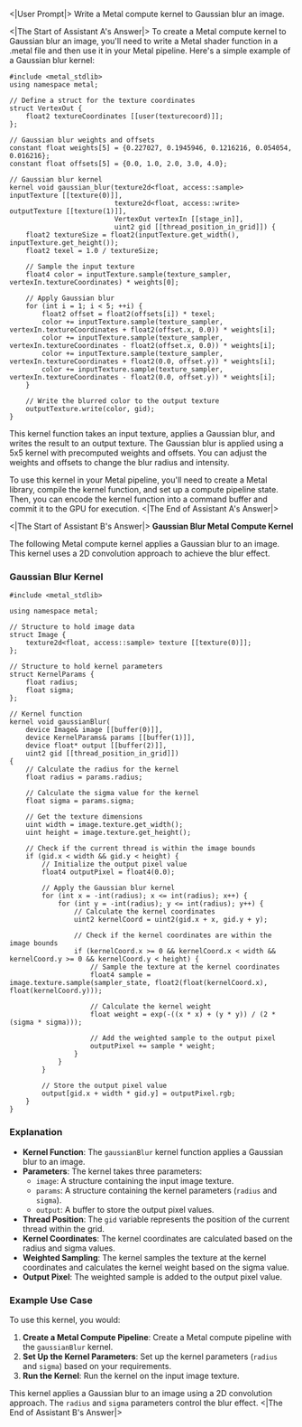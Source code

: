 <|User Prompt|>
Write a Metal compute kernel to Gaussian blur an image.

<|The Start of Assistant A's Answer|>
To create a Metal compute kernel to Gaussian blur an image, you'll need to write a Metal shader function in a .metal file and then use it in your Metal pipeline. Here's a simple example of a Gaussian blur kernel:

```metal
#include <metal_stdlib>
using namespace metal;

// Define a struct for the texture coordinates
struct VertexOut {
    float2 textureCoordinates [[user(texturecoord)]];
};

// Gaussian blur weights and offsets
constant float weights[5] = {0.227027, 0.1945946, 0.1216216, 0.054054, 0.016216};
constant float offsets[5] = {0.0, 1.0, 2.0, 3.0, 4.0};

// Gaussian blur kernel
kernel void gaussian_blur(texture2d<float, access::sample> inputTexture [[texture(0)]],
                          texture2d<float, access::write> outputTexture [[texture(1)]],
                          VertexOut vertexIn [[stage_in]],
                          uint2 gid [[thread_position_in_grid]]) {
    float2 textureSize = float2(inputTexture.get_width(), inputTexture.get_height());
    float2 texel = 1.0 / textureSize;
    
    // Sample the input texture
    float4 color = inputTexture.sample(texture_sampler, vertexIn.textureCoordinates) * weights[0];
    
    // Apply Gaussian blur
    for (int i = 1; i < 5; ++i) {
        float2 offset = float2(offsets[i]) * texel;
        color += inputTexture.sample(texture_sampler, vertexIn.textureCoordinates + float2(offset.x, 0.0)) * weights[i];
        color += inputTexture.sample(texture_sampler, vertexIn.textureCoordinates - float2(offset.x, 0.0)) * weights[i];
        color += inputTexture.sample(texture_sampler, vertexIn.textureCoordinates + float2(0.0, offset.y)) * weights[i];
        color += inputTexture.sample(texture_sampler, vertexIn.textureCoordinates - float2(0.0, offset.y)) * weights[i];
    }
    
    // Write the blurred color to the output texture
    outputTexture.write(color, gid);
}
```

This kernel function takes an input texture, applies a Gaussian blur, and writes the result to an output texture. The Gaussian blur is applied using a 5x5 kernel with precomputed weights and offsets. You can adjust the weights and offsets to change the blur radius and intensity.

To use this kernel in your Metal pipeline, you'll need to create a Metal library, compile the kernel function, and set up a compute pipeline state. Then, you can encode the kernel function into a command buffer and commit it to the GPU for execution.
<|The End of Assistant A's Answer|>

<|The Start of Assistant B's Answer|>
**Gaussian Blur Metal Compute Kernel**

The following Metal compute kernel applies a Gaussian blur to an image. This kernel uses a 2D convolution approach to achieve the blur effect.

### Gaussian Blur Kernel

```metal
#include <metal_stdlib>

using namespace metal;

// Structure to hold image data
struct Image {
    texture2d<float, access::sample> texture [[texture(0)]];
};

// Structure to hold kernel parameters
struct KernelParams {
    float radius;
    float sigma;
};

// Kernel function
kernel void gaussianBlur(
    device Image& image [[buffer(0)]],
    device KernelParams& params [[buffer(1)]],
    device float* output [[buffer(2)]],
    uint2 gid [[thread_position_in_grid]])
{
    // Calculate the radius for the kernel
    float radius = params.radius;
    
    // Calculate the sigma value for the kernel
    float sigma = params.sigma;
    
    // Get the texture dimensions
    uint width = image.texture.get_width();
    uint height = image.texture.get_height();
    
    // Check if the current thread is within the image bounds
    if (gid.x < width && gid.y < height) {
        // Initialize the output pixel value
        float4 outputPixel = float4(0.0);
        
        // Apply the Gaussian blur kernel
        for (int x = -int(radius); x <= int(radius); x++) {
            for (int y = -int(radius); y <= int(radius); y++) {
                // Calculate the kernel coordinates
                uint2 kernelCoord = uint2(gid.x + x, gid.y + y);
                
                // Check if the kernel coordinates are within the image bounds
                if (kernelCoord.x >= 0 && kernelCoord.x < width && kernelCoord.y >= 0 && kernelCoord.y < height) {
                    // Sample the texture at the kernel coordinates
                    float4 sample = image.texture.sample(sampler_state, float2(float(kernelCoord.x), float(kernelCoord.y)));
                    
                    // Calculate the kernel weight
                    float weight = exp(-((x * x) + (y * y)) / (2 * (sigma * sigma)));
                    
                    // Add the weighted sample to the output pixel
                    outputPixel += sample * weight;
                }
            }
        }
        
        // Store the output pixel value
        output[gid.x + width * gid.y] = outputPixel.rgb;
    }
}
```

### Explanation

- **Kernel Function**: The `gaussianBlur` kernel function applies a Gaussian blur to an image.
- **Parameters**: The kernel takes three parameters:
  - `image`: A structure containing the input image texture.
  - `params`: A structure containing the kernel parameters (`radius` and `sigma`).
  - `output`: A buffer to store the output pixel values.
- **Thread Position**: The `gid` variable represents the position of the current thread within the grid.
- **Kernel Coordinates**: The kernel coordinates are calculated based on the radius and sigma values.
- **Weighted Sampling**: The kernel samples the texture at the kernel coordinates and calculates the kernel weight based on the sigma value.
- **Output Pixel**: The weighted sample is added to the output pixel value.

### Example Use Case

To use this kernel, you would:

1. **Create a Metal Compute Pipeline**: Create a Metal compute pipeline with the `gaussianBlur` kernel.
2. **Set Up the Kernel Parameters**: Set up the kernel parameters (`radius` and `sigma`) based on your requirements.
3. **Run the Kernel**: Run the kernel on the input image texture.

This kernel applies a Gaussian blur to an image using a 2D convolution approach. The `radius` and `sigma` parameters control the blur effect.
<|The End of Assistant B's Answer|>
